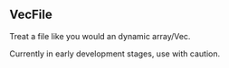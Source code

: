 ## VecFile
Treat a file like you would an dynamic array/Vec.

Currently in early development stages, use with caution.
